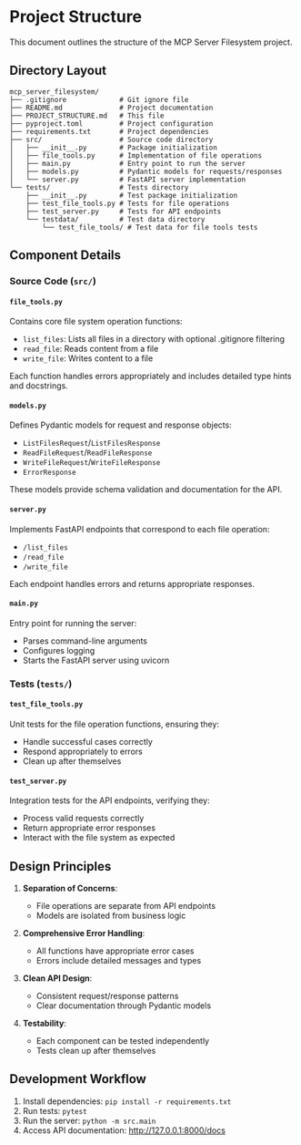 # Project Structure

This document outlines the structure of the MCP Server Filesystem project.

## Directory Layout

```
mcp_server_filesystem/
├── .gitignore             # Git ignore file
├── README.md              # Project documentation
├── PROJECT_STRUCTURE.md   # This file
├── pyproject.toml         # Project configuration
├── requirements.txt       # Project dependencies
├── src/                   # Source code directory
│   ├── __init__.py        # Package initialization
│   ├── file_tools.py      # Implementation of file operations
│   ├── main.py            # Entry point to run the server
│   ├── models.py          # Pydantic models for requests/responses
│   └── server.py          # FastAPI server implementation
└── tests/                 # Tests directory
    ├── __init__.py        # Test package initialization
    ├── test_file_tools.py # Tests for file operations
    ├── test_server.py     # Tests for API endpoints
    └── testdata/          # Test data directory
        └── test_file_tools/ # Test data for file tools tests
```

## Component Details

### Source Code (`src/`)

#### `file_tools.py`

Contains core file system operation functions:

- `list_files`: Lists all files in a directory with optional .gitignore filtering
- `read_file`: Reads content from a file
- `write_file`: Writes content to a file

Each function handles errors appropriately and includes detailed type hints and docstrings.

#### `models.py`

Defines Pydantic models for request and response objects:

- `ListFilesRequest`/`ListFilesResponse`
- `ReadFileRequest`/`ReadFileResponse`
- `WriteFileRequest`/`WriteFileResponse`
- `ErrorResponse`

These models provide schema validation and documentation for the API.

#### `server.py`

Implements FastAPI endpoints that correspond to each file operation:

- `/list_files`
- `/read_file`
- `/write_file`

Each endpoint handles errors and returns appropriate responses.

#### `main.py`

Entry point for running the server:

- Parses command-line arguments
- Configures logging
- Starts the FastAPI server using uvicorn

### Tests (`tests/`)

#### `test_file_tools.py`

Unit tests for the file operation functions, ensuring they:

- Handle successful cases correctly
- Respond appropriately to errors
- Clean up after themselves

#### `test_server.py`

Integration tests for the API endpoints, verifying they:

- Process valid requests correctly
- Return appropriate error responses
- Interact with the file system as expected

## Design Principles

1. **Separation of Concerns**:
   - File operations are separate from API endpoints
   - Models are isolated from business logic

2. **Comprehensive Error Handling**:
   - All functions have appropriate error cases
   - Errors include detailed messages and types

3. **Clean API Design**:
   - Consistent request/response patterns
   - Clear documentation through Pydantic models

4. **Testability**:
   - Each component can be tested independently
   - Tests clean up after themselves

## Development Workflow

1. Install dependencies: `pip install -r requirements.txt`
2. Run tests: `pytest`
3. Run the server: `python -m src.main`
4. Access API documentation: http://127.0.0.1:8000/docs
